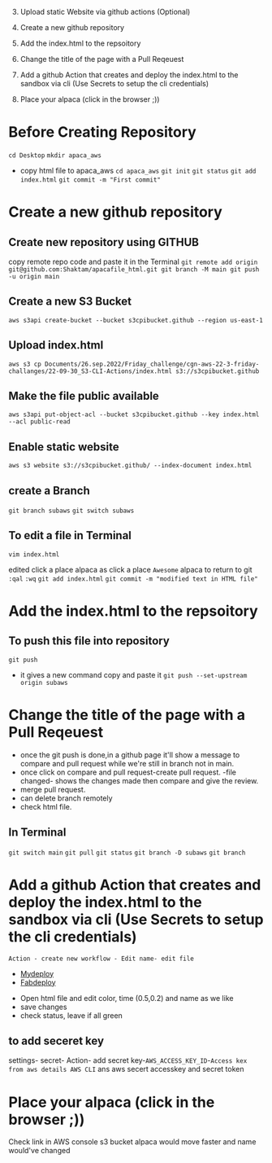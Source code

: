 3. Upload static Website via github actions (Optional)

1. Create a new github repository
1. Add the index.html to the repsoitory
1. Change the title of the page with a Pull Reqeuest
1. Add a github Action that creates and deploy the index.html to the sandbox via cli (Use Secrets to setup the cli credentials)
1. Place your alpaca (click in the browser ;))

# Before Creating Repository
`cd Desktop`
`mkdir apaca_aws`
- copy html file to apaca_aws
`cd apaca_aws`
`git init`
`git status`
`git add index.html`
`git commit -m "First commit"`

# Create a new github repository
## Create new repository using GITHUB
copy remote repo code and paste it in the Terminal
`git remote add origin git@github.com:Shaktam/apacafile_html.git
git branch -M main
git push -u origin main
`

## Create a new S3 Bucket
   `aws s3api create-bucket --bucket s3cpibucket.github --region us-east-1 `
## Upload index.html
`aws s3 cp Documents/26.sep.2022/Friday_challenge/cgn-aws-22-3-friday-challanges/22-09-30_S3-CLI-Actions/index.html s3://s3cpibucket.github`   

## Make the file public available
`aws s3api put-object-acl --bucket s3cpibucket.github --key index.html --acl public-read`   
## Enable static website 
`aws s3 website s3://s3cpibucket.github/ --index-document index.html`

## create a Branch
`git branch subaws`
`git switch subaws`
## To edit a file in Terminal
`vim index.html`

edited click a place alpaca as click a place `Awesome` alpaca
 to return to git
`:qal`
`:wq`
`git add index.html`
`git commit -m "modified text in HTML file"`
# Add the index.html to the repsoitory

## To push this file into repository
`git push`
- it gives a new command copy and paste it
`git push --set-upstream origin subaws`

# Change the title of the page with a Pull Reqeuest
- once the git push is done,in a github page it'll show a message to compare and pull request while we're still in branch not in main.
- once click on compare and pull request-create pull request.
-file changed- shows the changes made then compare and give the review.
- merge pull request.
- can delete branch remotely
- check html file.
## In Terminal
`git switch main`
`git pull`
`git status`
`git branch -D subaws`
`git branch`

# Add a github Action that creates and deploy the index.html to the sandbox via cli (Use Secrets to setup the cli credentials)

`Action - create new workflow - Edit name- edit file `
- [Mydeploy](Edited_deploy_file.md/My_edited_file.md)
- [Fabdeploy](Edited_deploy_file.md/Fab_deployfile.md)

* Open html file and edit color, time (0.5,0.2) and name as we like
* save changes
* check status, leave if all green

## to add seceret key
settings- secret- Action- add secret key-`AWS_ACCESS_KEY_ID`-`Access kex from aws details AWS CLI` ans aws secert accesskey and secret token


# Place your alpaca (click in the browser ;))

Check link in AWS console s3 bucket alpaca would move faster and name would've changed